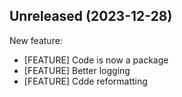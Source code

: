 ## Unreleased (2023-12-28)

New feature:
- [FEATURE] Code is now a package
- [FEATURE] Better logging
- [FEATURE] Cdde reformatting
